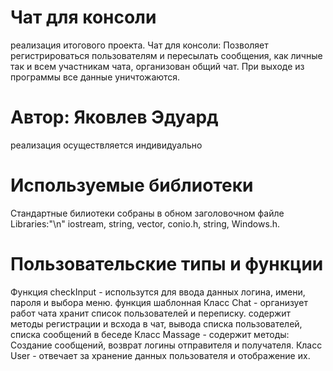 # Чат для консоли
реализация итогового проекта.
Чат для консоли:
Позволяет регистрироваться пользователям и пересылать сообщения, как личные так и всем участникам чата, организован общий чат.
При выходе из программы все данные уничтожаются.
# Автор: Яковлев Эдуард
реализация осуществляется индивидуально
# Используемые библиотеки
Стандартные билиотеки собраны в обном заголовочном файле Libraries:"\n"
iostream,
string,
vector,
conio.h,
string,
Windows.h.
# Пользовательские типы и функции
Функция checkInput - использутся для ввода данных логина, имени, пароля и выбора меню. функция шаблонная
Класс Chat - организует работ чата
хранит список пользователей и переписку.
содержит методы регистрации и всхода в чат, вывода списка пользователей, списка сообщений в беседе
Класс Massage - содержит методы: Создание сообщений, возврат логины отправителя и получателя.
Класс User - отвечает за хранение данных пользователя и отображение их.
